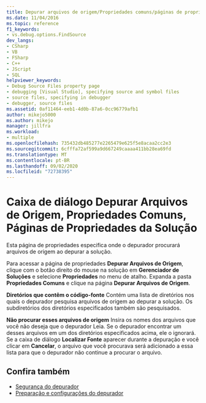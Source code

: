 ```yaml
---
title: Depurar arquivos de origem/Propriedades comuns/páginas de propriedades da solução
ms.date: 11/04/2016
ms.topic: reference
f1_keywords:
- vs.debug.options.FindSource
dev_langs:
- CSharp
- VB
- FSharp
- C++
- JScript
- SQL
helpviewer_keywords:
- Debug Source Files property page
- debugging [Visual Studio], specifying source and symbol files
- source files, specifying in debugger
- debugger, source files
ms.assetid: 0af11464-eeb1-4d0b-87a6-0cc96779afb1
author: mikejo5000
ms.author: mikejo
manager: jillfra
ms.workload:
- multiple
ms.openlocfilehash: 735432db485277e2265479e625f5e8acaa2cc2e3
ms.sourcegitcommit: 6cfffa72af599a9d667249caaaa411bb28ea69fd
ms.translationtype: MT
ms.contentlocale: pt-BR
ms.lasthandoff: 09/02/2020
ms.locfileid: "72738395"
---
```

# <a name="debug-source-files-common-properties-solution-property-pages-dialog-box"></a>Caixa de diálogo Depurar Arquivos de Origem, Propriedades Comuns, Páginas de Propriedades da Solução
Esta página de propriedades especifica onde o depurador procurará arquivos de origem ao depurar a solução.

 Para acessar a página de propriedades **Depurar Arquivos de Origem**, clique com o botão direito do mouse na solução em **Gerenciador de Soluções** e selecione **Propriedades** no menu de atalho. Expanda a pasta **Propriedades Comuns** e clique na página **Depurar Arquivos de Origem**.

 **Diretórios que contêm o código-fonte** Contém uma lista de diretórios nos quais o depurador pesquisa arquivos de origem ao depurar a solução. Os subdiretórios dos diretórios especificados também são pesquisados.

 **Não procurar esses arquivos de origem** Insira os nomes dos arquivos que você não deseja que o depurador Leia. Se o depurador encontrar um desses arquivos em um dos diretórios especificados acima, ele o ignorará. Se a caixa de diálogo **Localizar Fonte** aparecer durante a depuração e você clicar em **Cancelar**, o arquivo que você procurava será adicionado a essa lista para que o depurador não continue a procurar o arquivo.

## <a name="see-also"></a>Confira também

- [Segurança do depurador](../debugger/debugger-security.md)
- [Preparação e configurações do depurador](../debugger/debugger-settings-and-preparation.md)